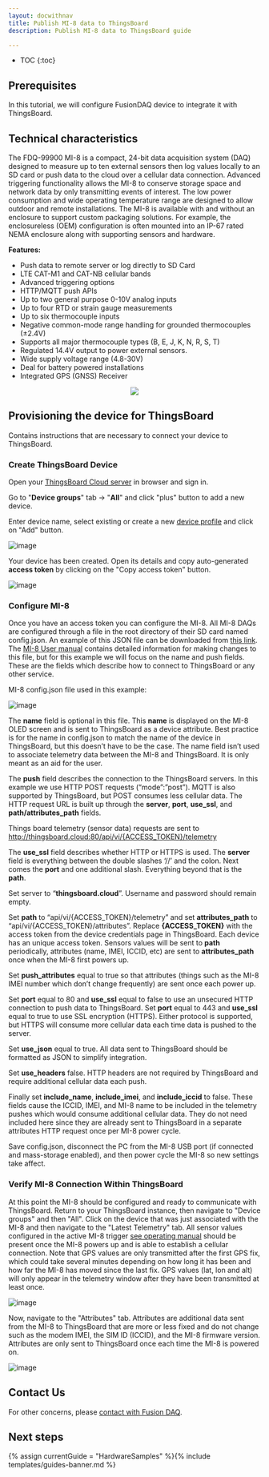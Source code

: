 ```yaml
---
layout: docwithnav
title: Publish MI-8 data to ThingsBoard
description: Publish MI-8 data to ThingsBoard guide

---
```


* TOC
{:toc}

## Prerequisites

In this tutorial, we will configure FusionDAQ device to integrate it with ThingsBoard.

## Technical characteristics

The FDQ-99900 MI-8 is a compact, 24-bit data acquisition system (DAQ) designed to measure up to ten external sensors then log values locally to an SD card or push data to the cloud over a cellular data connection. Advanced triggering functionality allows the MI-8 to conserve storage space and network data by only transmitting events of interest. The low power consumption and wide operating temperature range are designed to allow outdoor and remote installations. The MI-8 is available with and without an enclosure to support custom packaging solutions. For example, the enclosureless (OEM) configuration is often mounted into an IP-67 rated NEMA enclosure along with supporting sensors and hardware.

**Features:**
* Push data to remote server or log directly to SD Card
* LTE CAT-M1 and CAT-NB cellular bands
* Advanced triggering options
* HTTP/MQTT push APIs
* Up to two general purpose 0-10V analog inputs
* Up to four RTD or strain gauge measurements
* Up to six thermocouple inputs
* Negative common-mode range handling for grounded thermocouples (±2.4V)
* Supports all major thermocouple types (B, E, J, K, N, R, S, T)
* Regulated 14.4V output to power external sensors.
* Wide supply voltage range (4.8-30V)
* Deal for battery powered installations
* Integrated GPS (GNSS) Receiver

<p align="center">
   <img src="/images/samples/fusion-daq/m-8-device.png" >
</p>

## Provisioning the device for ThingsBoard

Contains instructions that are necessary to connect your device to ThingsBoard.

### Create ThingsBoard Device

Open your [ThingsBoard Cloud server](https://thingsboard.cloud/) in browser and sign in.

Go to "**Device groups**" tab -> "**All**" and click "plus" button to add a new device.

Enter device name, select existing or create a new [device profile](https://thingsboard.io/docs/user-guide/device-profiles/) and click on "Add" button.

![image](/images/samples/fusion-daq/fusion-daq-mi-8-create-device-1.png)

Your device has been created. Open its details and copy auto-generated **access token** by clicking on the "Copy access token" button.

![image](/images/samples/fusion-daq/fusion-daq-mi-8-create-device-2.png)

### Configure MI-8

Once you have an access token you can configure the MI-8. All MI-8 DAQs are configured through a file in the root directory of their SD card named config.json.
An example of this JSON file can be downloaded from [this link](/docs/samples/fusion-daq/resources/config.json).
The [MI-8 User manual](https://fusiondaq.com/wp-content/uploads/2023/01/LTEdaq_OperatingManual-1.pdf) contains detailed information for making changes to this file, but for this example we will focus on the name and push fields.
These are the fields which describe how to connect to ThingsBoard or any other service.

MI-8 config.json file used in this example:

![image](/images/samples/fusion-daq/fusion-daq-config-json.png)

The **name** field is optional in this file. This **name** is displayed on the MI-8 OLED screen and is sent to ThingsBoard as a device attribute. Best practice is for the name in config.json to match the name of the device in ThingsBoard, but this doesn’t have to be the case. The name field isn’t used to associate telemetry data between the MI-8 and ThingsBoard. It is only meant as an aid for the user.

The **push** field describes the connection to the ThingsBoard servers. In this example we use HTTP POST requests (“mode”:”post”). MQTT is also supported by ThingsBoard, but POST consumes less cellular data. The HTTP request URL is built up through the **server**, **port**, **use_ssl**, and **path/attributes_path** fields.

Things board telemetry (sensor data) requests are sent to http://thingsboard.cloud:80/api/vi/{ACCESS_TOKEN}/telemetry

The **use_ssl** field describes whether HTTP or HTTPS is used. The **server** field is everything between the double slashes ‘//’ and the colon. Next comes the **port** and one additional slash. Everything beyond that is the **path**.

Set server to “**thingsboard.cloud**”. Username and password should remain empty.

Set **path** to “api/vi/{ACCESS_TOKEN}/telemetry” and set **attributes_path** to “api/vi/{ACCESS_TOKEN}/attributes”. 
Replace **{ACCESS_TOKEN}** with the access token from the device credentials page in ThingsBoard. 
Each device has an unique access token. 
Sensors values will be sent to **path** periodically, attributes (name, IMEI, ICCID, etc) are sent to **attributes_path** once when the MI-8 first powers up.

Set **push_attributes** equal to true so that attributes (things such as the MI-8 IMEI number which don’t change frequently) are sent once each power up.

Set **port** equal to 80 and **use_ssl** equal to false to use an unsecured HTTP connection to push data to ThingsBoard. 
Set **port** equal to 443 and **use_ssl** equal to true to use SSL encryption (HTTPS). Either protocol is supported, but HTTPS will consume more cellular data each time data is pushed to the server.

Set **use_json** equal to true. All data sent to ThingsBoard should be formatted as JSON to simplify integration.

Set **use_headers** false. HTTP headers are not required by ThingsBoard and require additional cellular data each push.

Finally set **include_name**, **include_imei**, and **include_iccid** to false. These fields cause the ICCID, IMEI, and MI-8 name to be included in the telemetry pushes which would consume additional cellular data. They do not need included here since they are already sent to ThingsBoard in a separate attributes HTTP request once per MI-8 power cycle.

Save config.json, disconnect the PC from the MI-8 USB port (if connected and mass-storage enabled), and then power cycle the MI-8 so new settings take affect.

### Verify MI-8 Connection Within ThingsBoard

At this point the MI-8 should be configured and ready to communicate with ThingsBoard. 
Return to your ThingsBoard instance, then navigate to "Device groups" and then "All". 
Click on the device that was just associated with the MI-8 and then navigate to the "Latest Telemetry" tab. 
All sensor values configured in the active MI-8 trigger [see operating manual](https://fusiondaq.com/wp-content/uploads/2023/01/LTEdaq_OperatingManual-1.pdf) should be present once the MI-8 powers up and is able to establish a cellular connection. 
Note that GPS values are only transmitted after the first GPS fix, which could take several minutes depending on how long it has been and how far the MI-8 has moved since the last fix. 
GPS values (lat, lon and alt) will only appear in the telemetry window after they have been transmitted at least once.

![image](/images/samples/fusion-daq/fusion-daq-mi-8-latest-telemetry-1.png)

Now, navigate to the "Attributes" tab. Attributes are additional data sent from the MI-8 to ThingsBoard that are more or less fixed and do not change such as the modem IMEI, the SIM ID (ICCID), and the MI-8 firmware version. 
Attributes are only sent to ThingsBoard once each time the MI-8 is powered on.

![image](/images/samples/fusion-daq/fusion-daq-mi-8-attributes-1.png)

## Contact Us

For other concerns, please [contact with Fusion DAQ](https://fusiondaq.com/contact/).

## Next steps

{% assign currentGuide = "HardwareSamples" %}{% include templates/guides-banner.md %}